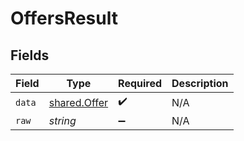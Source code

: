 # OffersResult


## Fields

| Field                                        | Type                                         | Required                                     | Description                                  |
| -------------------------------------------- | -------------------------------------------- | -------------------------------------------- | -------------------------------------------- |
| `data`                                       | [shared.Offer](../../models/shared/offer.md) | :heavy_check_mark:                           | N/A                                          |
| `raw`                                        | *string*                                     | :heavy_minus_sign:                           | N/A                                          |